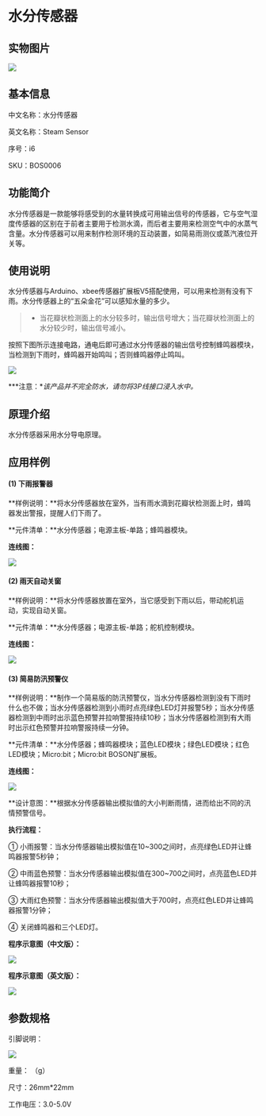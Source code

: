 # 水分传感器

## 实物图片
![](boson_水分传感器_实物图片.jpg)

## 基本信息
中文名称：水分传感器

英文名称：Steam Sensor

序号：i6

SKU：BOS0006

## 功能简介
水分传感器是一款能够将感受到的水量转换成可用输出信号的传感器，它与空气湿度传感器的区别在于前者主要用于检测水滴，而后者主要用来检测空气中的水蒸气含量。水分传感器可以用来制作检测环境的互动装置，如简易雨测仪或蒸汽液位开关等。

## 使用说明
水分传感器与Arduino、xbee传感器扩展板V5搭配使用，可以用来检测有没有下雨。水分传感器上的“五朵金花”可以感知水量的多少。 

> * 当花瓣状检测面上的水分较多时，输出信号增大；当花瓣状检测面上的水分较少时，输出信号减小。

按照下图所示连接电路，通电后即可通过水分传感器的输出信号控制蜂鸣器模块，当检测到下雨时，蜂鸣器开始鸣叫；否则蜂鸣器停止鸣叫。

![](boson_水分传感器_使用说明.png)

***注意：**该产品并不完全防水，请勿将3P线接口浸入水中。*

## 原理介绍
水分传感器采用水分导电原理。

## 应用样例
#### (1) 下雨报警器
**样例说明：**将水分传感器放在室外，当有雨水滴到花瓣状检测面上时，蜂鸣器发出警报，提醒人们下雨了。

**元件清单：**水分传感器；电源主板-单路；蜂鸣器模块。

**连线图：**

![](boson_水分传感器_应用样例1_连线图.png)

#### (2) 雨天自动关窗
**样例说明：**将水分传感器放置在室外，当它感受到下雨以后，带动舵机运动，实现自动关窗。

**元件清单：**水分传感器；电源主板-单路；舵机控制模块。

**连线图：**

![](boson_水分传感器_应用样例2_连线图.png)

#### (3) 简易防汛预警仪
**样例说明：**制作一个简易版的防汛预警仪，当水分传感器检测到没有下雨时什么也不做；当水分传感器检测到小雨时点亮绿色LED灯并报警5秒；当水分传感器检测到中雨时出示蓝色预警并拉响警报持续10秒；当水分传感器检测到有大雨时出示红色预警并拉响警报持续一分钟。

**元件清单：**水分传感器；蜂鸣器模块；蓝色LED模块；绿色LED模块；红色LED模块；Micro:bit；Micro:bit BOSON扩展板。

**连线图：**

![](boson_水分传感器_应用样例3_连线图.png)

**设计意图：**根据水分传感器输出模拟值的大小判断雨情，进而给出不同的汛情预警信号。

**执行流程：**

① 小雨报警：当水分传感器输出模拟值在10~300之间时，点亮绿色LED并让蜂鸣器报警5秒钟；

② 中雨蓝色预警：当水分传感器输出模拟值在300~700之间时，点亮蓝色LED并让蜂鸣器报警10秒；

③ 大雨红色预警：当水分传感器输出模拟值大于700时，点亮红色LED并让蜂鸣器报警1分钟；

④ 关闭蜂鸣器和三个LED灯。

**程序示意图（中文版）：**

![](boson_水分传感器_应用样例3_程序示意图中文版.png)

**程序示意图（英文版）：**

![](boson_水分传感器_应用样例3_程序示意图英文版.png)

## 参数规格
引脚说明：

![](boson_水分传感器_引脚说明.png)

重量： （g）

尺寸：26mm*22mm

工作电压：3.0-5.0V